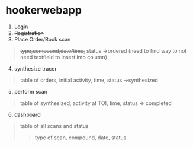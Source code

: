 # hookerwebapp

1. ~~Login~~
2. ~~Registration~~
3. Place Order/Book scan
>~~type,compound,date/time,~~
status ->ordered (need to find way to not need textfield to insert into column)

4. synthesize tracer 
>table of orders, initial activity, time, status ->synthesized

5. perform scan
>table of synthesized, activity at TOI, time, status -> completed

6. dashboard
>table of all scans and status
>>type of scan, compound, date, status
